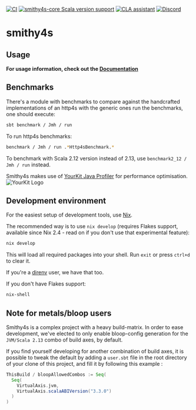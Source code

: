 [![CI](https://github.com/disneystreaming/smithy4s/actions/workflows/ci.yml/badge.svg)](https://github.com/disneystreaming/smithy4s/actions/workflows/ci.yml)
[![smithy4s-core Scala version support](https://index.scala-lang.org/disneystreaming/smithy4s/smithy4s-core/latest-by-scala-version.svg)](https://index.scala-lang.org/disneystreaming/smithy4s/smithy4s-core)
[![CLA assistant](https://cla-assistant.io/readme/badge/disneystreaming/smithy4s)](https://cla-assistant.io/disneystreaming/smithy4s)
[![Discord](https://img.shields.io/discord/1045676621761347615.svg?label=&logo=discord&logoColor=ffffff&color=404244&labelColor=6A7EC2)](https://discord.gg/wvVga94s8r)
# smithy4s

## Usage

**For usage information, check out the [Documentation](https://disneystreaming.github.io/smithy4s/)**

## Benchmarks

There's a module with benchmarks to compare against the handcrafted implementations of an http4s with the generic ones run the benchmarks, one should execute:

```sh
sbt benchmark / Jmh / run
```

To run http4s benchmarks:

```sh
benchmark / Jmh / run .*Http4sBenchmark.*
```

To benchmark with Scala 2.12 version instead of 2.13, use `benchmark2_12 / Jmh / run` instead.

Smithy4s makes use of [YourKit Java Profiler](https://www.yourkit.com/java/profiler/) for performance optimisation.<br/>
![YourKit Logo](https://www.yourkit.com/images/yklogo.png)

## Development environment

For the easiest setup of development tools, use [Nix](https://nixos.org).

The recommended way is to use `nix develop` (requires Flakes support, available since Nix 2.4 - read on if you don't use that experimental feature):

```bash
nix develop
```

This will load all required packages into your shell. Run `exit` or press `ctrl+d` to clear it.

If you're a [direnv](https://github.com/nix-community/nix-direnv) user, we have that too.

If you don't have Flakes support:

```bash
nix-shell
```

## Note for metals/bloop users

Smithy4s is a complex project with a heavy build-matrix. In order to ease development, we've elected to only enable bloop-config generation
for the `JVM/Scala 2.13` combo of build axes, by default.

If you find yourself developing for another combination of build axes, it is possible to tweak the default by adding a `user.sbt` file in the root directory of your clone of this project, and fill it by following this example :

```scala
ThisBuild / bloopAllowedCombos := Seq(
  Seq(
    VirtualAxis.jvm,
    VirtualAxis.scalaABIVersion("3.3.0")
  )
)
```
